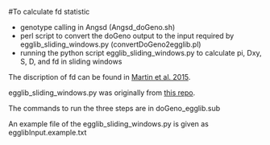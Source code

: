 #To calculate fd statistic
* genotype calling in Angsd (Angsd_doGeno.sh)
* perl script to convert the doGeno output to the input required by egglib_sliding_windows.py (convertDoGeno2egglib.pl)
* running the python script egglib_sliding_windows.py to calculate pi, Dxy, S, D, and fd in sliding windows

The discription of fd can be found in [Martin et al. 2015](http://mbe.oxfordjournals.org/content/32/1/244.short). 

egglib_sliding_windows.py was originally from [this repo](https://github.com/johnomics/Martin_Davey_Jiggins_evaluating_introgression_statistics).

The commands to run the three steps are in doGeno_egglib.sub

An example file of the egglib_sliding_windows.py is given as egglibInput.example.txt



